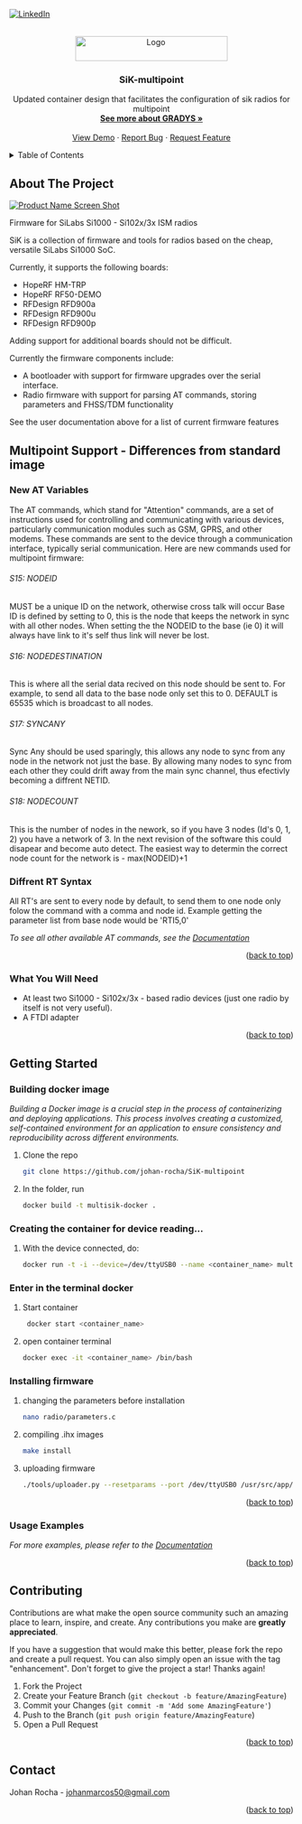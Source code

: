 <!-- Improved compatibility of back to top link: See: https://github.com/othneildrew/Best-README-Template/pull/73 -->
<a name="readme-top"></a>



<!-- PROJECT SHIELDS -->
<!--
*** I'm using markdown "reference style" links for readability.
*** Reference links are enclosed in brackets [ ] instead of parentheses ( ).
*** See the bottom of this document for the declaration of the reference variables
*** for contributors-url, forks-url, etc. This is an optional, concise syntax you may use.
*** https://www.markdownguide.org/basic-syntax/#reference-style-links
-->
[![LinkedIn][linkedin-shield]][linkedin-url]



<!-- PROJECT LOGO -->
<br />
<div align="center">
  <a href="https://ardupilot.org/copter/docs/common-3dr-radio-advanced-configuration-and-technical-information.html">
    <img src="https://upload.wikimedia.org/wikipedia/commons/thumb/1/1f/ArduPilot_logo.svg/2560px-ArduPilot_logo.svg.png" alt="Logo" width="270" height="44">
  </a>

  <h3 align="center">SiK-multipoint</h3>

  <p align="center">
    Updated container design that facilitates the configuration of sik radios for multipoint
    <br />
    <a href="https://www.lac.inf.puc-rio.br/index.php/gradys/"><strong>See more about GRADYS »</strong></a>
    <br />
    <br />
    <a href="https://github.com/othneildrew/Best-README-Template">View Demo</a>
    ·
    <a href="https://github.com/othneildrew/Best-README-Template/issues">Report Bug</a>
    ·
    <a href="https://github.com/othneildrew/Best-README-Template/issues">Request Feature</a>
  </p>
</div>



<!-- TABLE OF CONTENTS -->
<details>
  <summary>Table of Contents</summary>
  <ol>
    <li>
      <a href="#about-the-project">About The Project</a>
      <ul>
        <li><a href="#built-with">Built With</a></li>
      </ul>
    </li>
    <li>
      <a href="#getting-started">Getting Started</a>
      <ul>
        <li><a href="#prerequisites">Prerequisites</a></li>
        <li><a href="#installation">Installation</a></li>
      </ul>
    </li>
    <li><a href="#usage">Usage</a></li>
    <li><a href="#roadmap">Roadmap</a></li>
    <li><a href="#contributing">Contributing</a></li>
    <li><a href="#license">License</a></li>
    <li><a href="#contact">Contact</a></li>
    <li><a href="#acknowledgments">Acknowledgments</a></li>
  </ol>
</details>



<!-- ABOUT THE PROJECT -->
## About The Project

[![Product Name Screen Shot][product-screenshot]](https://example.com)

Firmware for SiLabs Si1000 - Si102x/3x ISM radios

SiK is a collection of firmware and tools for radios based on the cheap, versatile SiLabs Si1000 SoC.

Currently, it supports the following boards:

 - HopeRF HM-TRP
 - HopeRF RF50-DEMO
 - RFDesign RFD900a
 - RFDesign RFD900u
 - RFDesign RFD900p

Adding support for additional boards should not be difficult.

Currently the firmware components include:

 - A bootloader with support for firmware upgrades over the serial interface.
 - Radio firmware with support for parsing AT commands, storing parameters and FHSS/TDM functionality

See the user documentation above for a list of current firmware features

## Multipoint Support - Differences from standard image
### New AT Variables

The AT commands, which stand for "Attention" commands, are a set of instructions used for controlling and communicating with various devices, particularly communication modules such as GSM, GPRS, and other modems. These commands are sent to the device through a communication interface, typically serial communication. Here are new commands used for multipoint firmware:

###### S15: NODEID
MUST be a unique ID on the network, otherwise cross talk will occur
Base ID is defined by setting to 0, this is the node that keeps the network in sync with all other nodes.
When setting the the NODEID to the base (ie 0) it will always have link to it's self thus link will never be lost.

###### S16: NODEDESTINATION
This is where all the serial data recived on this node should be sent to.
For example, to send all data to the base node only set this to 0.
DEFAULT is 65535 which is broadcast to all nodes.

###### S17: SYNCANY
Sync Any should be used sparingly, this allows any node to sync from any node in the network not just the base.
By allowing many nodes to sync from each other they could drift away from the main sync channel,
thus efectivly becoming a diffrent NETID.

###### S18: NODECOUNT
This is the number of nodes in the nework, so if you have 3 nodes (Id's 0, 1, 2) you have a network of 3.
In the next revision of the software this could disapear and become auto detect.
The easiest way to determin the correct node count for the network is - max(NODEID)+1

### Diffrent RT Syntax

All RT's are sent to every node by default, to send them to one node only folow the command with a comma and node id.
Example getting the parameter list from base node would be 'RTI5,0'

_To see all other available AT commands, see the [Documentation](https://ardupilot.org/copter/docs/common-3dr-radio-advanced-configuration-and-technical-information.html)_


<p align="right">(<a href="#readme-top">back to top</a>)</p>



### What You Will Need

 - At least two Si1000 - Si102x/3x - based radio devices (just one radio by itself is not very useful).
 - A FTDI adapter

<p align="right">(<a href="#readme-top">back to top</a>)</p>



<!-- GETTING STARTED -->
## Getting Started
### Building docker image


_Building a Docker image is a crucial step in the process of containerizing and deploying applications. This process involves creating a customized, self-contained environment for an application to ensure consistency and reproducibility across different environments._

1. Clone the repo
   ```sh
   git clone https://github.com/johan-rocha/SiK-multipoint
   ```
2. In the folder, run
   ```sh
   docker build -t multisik-docker .
   ```

### Creating the container for device reading...
1. With the device connected, do:
   ```sh
   docker run -t -i --device=/dev/ttyUSB0 --name <container_name> multisik-docker bash
   ```

### Enter in the terminal docker
1. Start container
   ```sh
    docker start <container_name>
   ```
2. open container terminal
   ```sh
   docker exec -it <container_name> /bin/bash
   ```
### Installing firmware
1. changing the parameters before installation
   ```sh
   nano radio/parameters.c
   ```
2. compiling .ihx images
   ```sh
   make install
   ```
3. uploading firmware
   ```sh
   ./tools/uploader.py --resetparams --port /dev/ttyUSB0 /usr/src/app/MultiSiK/Firmware/obj/hm_trp/radio~hm_trp/radio~hm_trp.ihx
   ```

<p align="right">(<a href="#readme-top">back to top</a>)</p>



<!-- USAGE EXAMPLES -->
### Usage Examples

_For more examples, please refer to the [Documentation](https://ardupilot.org/copter/docs/common-3dr-radio-advanced-configuration-and-technical-information.html)_

<p align="right">(<a href="#readme-top">back to top</a>)</p>


<!-- CONTRIBUTING -->
## Contributing

Contributions are what make the open source community such an amazing place to learn, inspire, and create. Any contributions you make are **greatly appreciated**.

If you have a suggestion that would make this better, please fork the repo and create a pull request. You can also simply open an issue with the tag "enhancement".
Don't forget to give the project a star! Thanks again!

1. Fork the Project
2. Create your Feature Branch (`git checkout -b feature/AmazingFeature`)
3. Commit your Changes (`git commit -m 'Add some AmazingFeature'`)
4. Push to the Branch (`git push origin feature/AmazingFeature`)
5. Open a Pull Request

<p align="right">(<a href="#readme-top">back to top</a>)</p>

<!-- CONTACT -->
## Contact

Johan Rocha - johanmarcos50@gmail.com


<p align="right">(<a href="#readme-top">back to top</a>)</p>



<!-- MARKDOWN LINKS & IMAGES -->
<!-- https://www.markdownguide.org/basic-syntax/#reference-style-links -->
[linkedin-shield]: https://img.shields.io/badge/-LinkedIn-black.svg?style=for-the-badge&logo=linkedin&colorB=555
[linkedin-url]: https://www.linkedin.com/in/johan-rocha-4a8224226/
[product-screenshot]: images/screenshot.png
